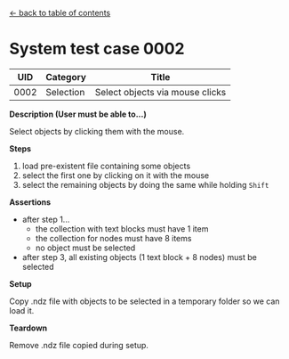 
[← back to table of contents](../README.md)

# System test case 0002

| UID | Category | Title |
| --- | --- | --- |
| 0002 | Selection | Select objects via mouse clicks |


**Description (User must be able to...)**

Select objects by clicking them with the mouse.

**Steps**

1. load pre-existent file containing some objects
1. select the first one by clicking on it with the mouse
1. select the remaining objects by doing the same while holding `Shift`

**Assertions**

- after step 1...
    - the collection with text blocks must have 1 item
    - the collection for nodes must have 8 items
    - no object must be selected
- after step 3, all existing objects (1 text block + 8 nodes) must be selected

**Setup**

Copy .ndz file with objects to be selected in a temporary folder so we can load it.

**Teardown**

Remove .ndz file copied during setup.
